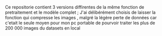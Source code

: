 Ce repositorie contient 3 versions diffirentes de la même fonction de pretraitement et le modèle complet ;
J'ai délibérément choisis de laisser la fonction qui compresse les images , malgré la légère perte de données car c'etait le seule moyen pour mon pc portable de pourvoir traiter les plus de 200 000 images du datasets en local 
